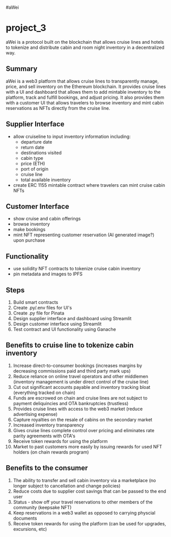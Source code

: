 #aWei

# project_3
aWei is a protocol built on the blockchain that allows cruise lines and hotels to tokenize and distribute cabin and room night inventory in a decentralized way.

## Summary

aWei is a web3 platform that allows cruise lines to transparently manage, price, and sell inventory on the Ethereum blockchain.  It provides cruise lines with a UI and dashboard that allows them to add mintable inventory to the platform, track and fulfill bookings, and adjust pricing.  It also provides them with a customer UI that allows travelers to browse inventory and mint cabin reservations as NFTs directly from the cruise line.

## Supplier Interface

- allow cruiseline to input inventory information including:
  - departure date
  - return date
  - destinations visited
  - cabin type
  - price (ETH)
  - port of origin
  - cruise line
  - total available inventory
- create ERC 1155 mintable contract where travelers can mint cruise cabin NFTs

## Customer Interface

- show cruise and cabin offerings
- browse inventory
- make bookings
- mint NFT representing customer reservation (AI generated image?) upon purchase

## Functionality

- use solidity NFT contracts to tokenize cruise cabin inventory
- pin metadata and images to IPFS

## Steps

1.  Build smart contracts
2.  Create .py/.env files for UI's
3.  Create .py file for Pinata
4.  Design supplier interface and dashboard using Streamlit
5.  Design customer interface using Streamlit
6.  Test contract and UI functionality using Ganache

## Benefits to cruise line to tokenize cabin inventory

1.  Increase direct-to-consumer bookings (increases margins by decreasing commissions paid and third party mark ups)
2.  Reduce reliance on online travel operators and other middlemen (inventory management is under direct control of the cruise line)
3.  Cut out significant accounts payable and inventory tracking bloat (everything tracked on chain)
4.  Funds are escrowed on chain and cruise lines are not subject to payment deliquincies and OTA bankruptcies (trustless)
5.  Provides cruise lines with access to the web3 market (reduce advertising expense)
6.  Capture royalties on the resale of cabins on the secondary market
7.  Increased inventory transparency
8.  Gives cruise lines complete control over pricing and eliminates rate parity agreements with OTA's
9.  Receive token rewards for using the platform
10. Market to past customers more easily by issuing rewards for used NFT holders (on chain rewards program)

## Benefits to the consumer

1.  The ability to transfer and sell cabin inventory via a marketplace (no longer subject to cancellation and change policies)
2.  Reduce costs due to supplier cost savings that can be passed to the end user
3.  Status - show off your travel reservations to other members of the community (keepsake NFT)
4.  Keep reservations in a web3 wallet as opposed to carrying physcial documents
5.  Receive token rewards for using the platform (can be used for upgrades, excursions, etc)
